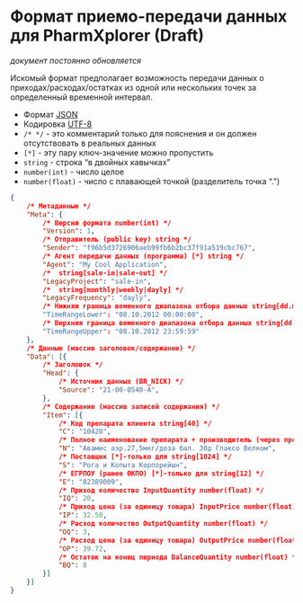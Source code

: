 Формат приемо-передачи данных для PharmXplorer (Draft)
=======================================================

*документ постоянно обновляется*

Искомый формат предполагает возможность передачи данных о приходах/расходах/остатках из одной или нескольких точек за определенный временной интервал. 

* Формат [JSON](http://json.org/json-ru.html)
* Кодировка [UTF-8](http://ru.wikipedia.org/wiki/UTF-8)
* `/* */` - это комментарий только для пояснения и он должен отсутствовать в реальных данных
* `[*]` - эту пару ключ-значение можно пропустить 
* `string` - строка “в двойных кавычках”
* `number(int)` - число целое
* `number(float)` - число с плавающей точкой (разделитель точка “.”)

```json
{
	/* Метаданные */
	"Meta": {
		/* Версия формата number(int) */
		"Version": 1,
		/* Отправитель (public key) string */
		"Sender": "f96b5d3726906aeb99fb6b2bc37f91a519cbc767",
		/* Агент передачи данных (программа) [*] string */
		"Agent": "My Cool Application",
		/*  string[sale-in|sale-out] */
		"LegacyProject": "sale-in",
		/*  string[monthly|weekly|dayly] */
		"LegacyFrequency": "dayly",
		/* Нижняя граница веменного диапазона отбора данных string[dd.mm.yyyy hh:mm:ss] */
		"TimeRangeLower": "08.10.2012 00:00:00",
		/* Верхняя граница веменного диапазона отбора данных string[dd.mm.yyyy hh:mm:ss] */
		"TimeRangeUpper": "08.10.2012 23:59:59"		
	},
	/* Данные (массив заголовок/содержание) */
	"Data": [{
		/* Заголовок */
		"Head": {
			/* Источник данных (BR_NICK) */
			"Source": "21-00-0540-А",
		},
		/* Содержание (массив записей содержания) */
		"Item": [{
			/* Код препарата клиента string[40] */
			"C": "10420",
			/* Полное наименование препарата + производитель (через пробел) string[255] */
			"N": "Авамис аэр.27,5мкг/доза бал. 30д Глаксо Велком",
			/* Поставщик [*]-только для string[1024] */
			"S": "Рога и Копыта Корпорейшн",
			/* ЕГРПОУ (ранее ОКПО) [*]-только для string[12] */
			"E": "82389009",
			/* Приход количество InputQuantity number(float) */
			"IQ": 20,
			/* Приход цена (за единицу товара) InputPrice number(float) */
			"IP": 32.50,
			/* Расход количество OutputQuantity number(float) */
			"OQ": 3,
			/* Расход цена (за единицу товара) OutputPrice number(float) */
			"OP": 39.72,
			/* Остаток на конец периода BalanceQuantity number(float) */
			"BQ": 8
		}]
	}]
}
```
